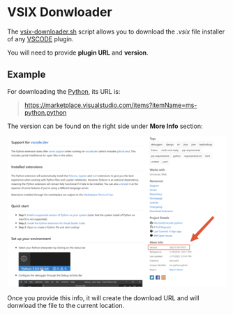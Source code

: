# VSIX Donwloader

The [vsix-downloader.sh](./vsix-downloader.sh) script allows you to download the _.vsix_ file installer of any [VSCODE](https://code.visualstudio.com) plugin.

You will need to provide **plugin URL** and **version**.

## Example

For downloading the [Python](https://marketplace.visualstudio.com/items?itemName=ms-python.python), its URL is:

> https://marketplace.visualstudio.com/items?itemName=ms-python.python

The version can be found on the right side under **More Info** section:

![More Info location](./assets/SCR-20230117-vg2.png)

Once you provide this info, it will create the download URL and will donwload the file to the current location.